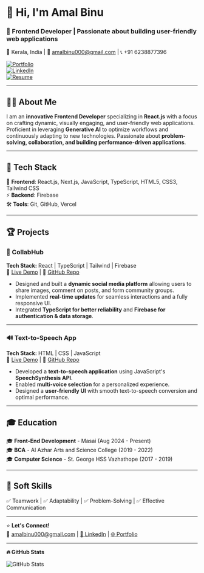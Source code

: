 # 👋 Hi, I'm Amal Binu  
### 🚀 Frontend Developer | Passionate about building user-friendly web applications  

📍 Kerala, India | 📧 amalbinu000@gmail.com | 📞 +91 6238877396  

[![Portfolio](https://img.shields.io/badge/-Portfolio-blue?style=flat&logo=vercel)](https://vercel.com/amalbinu000s-projects/my-portfolio)  
[![LinkedIn](https://img.shields.io/badge/-LinkedIn-blue?style=flat&logo=linkedin)](https://www.linkedin.com/in/amal-binu-228959173/)  
[![Resume](https://img.shields.io/badge/-Resume-orange?style=flat)](https://resume-builder-test-new.masaischool.com/resume/public?resumeId=67dc2e04f474aed7a1d60369)  

---

## 👨‍💻 About Me  
I am an **innovative Frontend Developer** specializing in **React.js** with a focus on crafting dynamic, visually engaging, and user-friendly web applications. Proficient in leveraging **Generative AI** to optimize workflows and continuously adapting to new technologies. Passionate about **problem-solving, collaboration, and building performance-driven applications**.

---

## 🔧 Tech Stack  
🚀 **Frontend**: React.js, Next.js, JavaScript, TypeScript, HTML5, CSS3, Tailwind CSS  
⚡ **Backend**: Firebase  
🛠 **Tools**: Git, GitHub, Vercel  

---

## 🏆 Projects  

### 🌟 CollabHub  
**Tech Stack:** React | TypeScript | Tailwind | Firebase  
📌 [Live Demo](https://teal-sable-2fe58a.netlify.app/) | 📜 [GitHub Repo](https://github.com/sakshi1703/Error_404)  

- Designed and built a **dynamic social media platform** allowing users to share images, comment on posts, and form community groups.  
- Implemented **real-time updates** for seamless interactions and a fully responsive UI.  
- Integrated **TypeScript for better reliability** and **Firebase for authentication & data storage**.  

---

### 🔊 Text-to-Speech App  
**Tech Stack:** HTML | CSS | JavaScript  
📌 [Live Demo](https://elaborate-syrniki-b90267.netlify.app/) | 📜 [GitHub Repo](https://github.com/AmalBinu000/Text-To-Speech)  

- Developed a **text-to-speech application** using JavaScript's **SpeechSynthesis API**.  
- Enabled **multi-voice selection** for a personalized experience.  
- Designed a **user-friendly UI** with smooth text-to-speech conversion and optimal performance.  

---

## 🎓 Education  

🎓 **Front-End Development** - Masai (Aug 2024 - Present)  
🎓 **BCA** - Al Azhar Arts and Science College (2019 - 2022)  
🎓 **Computer Science** - St. George HSS Vazhathope (2017 - 2019)  

---

## 🌟 Soft Skills  
✅ Teamwork | ✅ Adaptability | ✅ Problem-Solving | ✅ Effective Communication  

---

⭐ **Let's Connect!**  
📧 amalbinu000@gmail.com | [📌 LinkedIn](https://www.linkedin.com/in/amal-binu-228959173/) | [🌐 Portfolio](https://vercel.com/amalbinu000s-projects/my-portfolio)  

---

**🔥 GitHub Stats**  

![GitHub Stats](https://github-readme-stats.vercel.app/api?username=AmalBinu000&show_icons=true&theme=tokyonight)  


<!--
**AmalBinu000/AmalBinu000** is a ✨ _special_ ✨ repository because its `README.md` (this file) appears on your GitHub profile.

Here are some ideas to get you started:

- 🔭 I’m currently working on ...
- 🌱 I’m currently learning ...
- 👯 I’m looking to collaborate on ...
- 🤔 I’m looking for help with ...
- 💬 Ask me about ...
- 📫 How to reach me: ...
- 😄 Pronouns: ...
- ⚡ Fun fact: ...
-->
